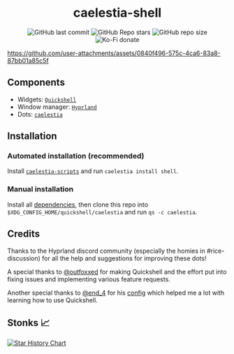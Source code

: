 <h1 align=center>caelestia-shell</h1>

<div align=center>
 
![GitHub last commit](https://img.shields.io/github/last-commit/caelestia-dots/shell?style=for-the-badge&labelColor=101418&color=9ccbfb)
![GitHub Repo stars](https://img.shields.io/github/stars/caelestia-dots/shell?style=for-the-badge&labelColor=101418&color=b9c8da)
![GitHub repo size](https://img.shields.io/github/repo-size/caelestia-dots/shell?style=for-the-badge&labelColor=101418&color=d3bfe6)
![Ko-Fi donate](https://img.shields.io/badge/donate-kofi?style=for-the-badge&logo=ko-fi&logoColor=ffffff&label=ko-fi&labelColor=101418&color=f16061&link=https%3A%2F%2Fko-fi.com%2Fsoramane)

</div>

https://github.com/user-attachments/assets/0840f496-575c-4ca6-83a8-87bb01a85c5f

## Components

- Widgets: [`Quickshell`](https://quickshell.outfoxxed.me/)
- Window manager: [`Hyprland`](https://hyprland.org/)
- Dots: [`caelestia`](https://github.com/caelestia-dots/)

## Installation

### Automated installation (recommended)

Install [`caelestia-scripts`](https://github.com/caelestia-dots/scripts/) and run `caelestia install shell`.

### Manual installation

Install all [dependencies](https://github.com/caelestia-dots/scripts/blob/main/install/shell.fish#L10/), then
clone this repo into `$XDG_CONFIG_HOME/quickshell/caelestia` and run `qs -c caelestia`.

## Credits

Thanks to the Hyprland discord community (especially the homies in #rice-discussion) for all the help and suggestions
for improving these dots!

A special thanks to [@outfoxxed](https://github.com/outfoxxed/) for making Quickshell and the effort put into fixing issues
and implementing various feature requests.

Another special thanks to [@end_4](https://github.com/end-4/) for his [config](https://github.com/end-4/dots-hyprland)
which helped me a lot with learning how to use Quickshell.

## Stonks 📈

<a href="https://www.star-history.com/#caelestia-dots/shell&Date">
 <picture>
   <source media="(prefers-color-scheme: dark)" srcset="https://api.star-history.com/svg?repos=caelestia-dots/shell&type=Date&theme=dark" />
   <source media="(prefers-color-scheme: light)" srcset="https://api.star-history.com/svg?repos=caelestia-dots/shell&type=Date" />
   <img alt="Star History Chart" src="https://api.star-history.com/svg?repos=caelestia-dots/shell&type=Date" />
 </picture>
</a>
